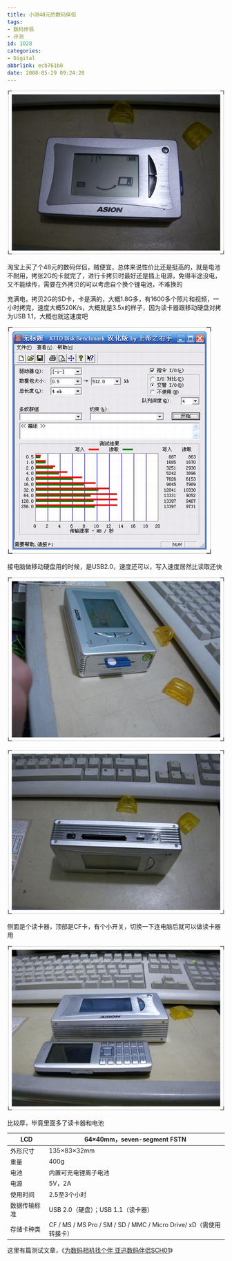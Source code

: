 ```yaml
---
title: 小测48元的数码伴侣
tags:
- 数码伴侣
- 评测
id: 1028
categories:
- Digital
abbrlink: ecb761b0
date: 2008-05-29 09:24:20
---
```


![](/images/2008/05/29_200805290926457888_6471.jpg)

淘宝上买了个48元的数码伴侣，贼便宜，总体来说性价比还是挺高的，就是电池不耐用，拷张2G的卡就完了，进行卡拷贝时最好还是插上电源，免得半途没电，又不能续传，需要在外拷贝的可以考虑自个换个锂电池，不难换的

充满电，拷贝2G的SD卡，卡是满的，大概1.8G多，有1600多个照片和视频，一小时拷完，速度大概520K/s，大概就是3.5x的样子，因为读卡器跟移动硬盘对拷为USB 1.1，大概也就这速度吧
<!--more-->

![](/images/2008/05/29_200805290955573064_6472.jpg)

接电脑做移动硬盘用的时候，是USB2.0，速度还可以，写入速度居然比读取还快

![](/images/2008/05/29_200805291016474534_6473.jpg)

![](/images/2008/05/29_200805291017234115_6474.jpg)

侧面是个读卡器，顶部是CF卡，有个小开关，切换一下连电脑后就可以做读卡器用

![](/images/2008/05/29_200805291020485484_6475.jpg)

比较厚，毕竟里面多了读卡器和电池


LCD|64&times;40mm，seven-segment FSTN
-|-
外形尺寸|135&times;83&times;32mm
重量|400g
电池|内置可充电锂离子电池
电源|5V，2A
使用时间|2.5至3个小时
数据传输标准|USB 2.0（硬盘）；USB 1.1（读卡器）
存储卡种类|CF / MS / MS Pro / SM / SD / MMC / Micro Drive/ xD（需使用转接卡）

这里有篇测试文章，《[为数码相机找个伴 亚迅数码伴侣SCH01](http://www.southcn.com/it/digital/save/ceping/200409201060.htm)》